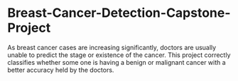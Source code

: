 # Breast-Cancer-Detection-Capstone-Project
As breast cancer cases are increasing significantly, doctors are usually unable to predict the stage or existence of the cancer. This project correctly classifies whether some one is having a benign or malignant cancer with a better accuracy held by the doctors.

